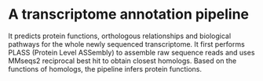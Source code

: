 # A transcriptome annotation pipeline
It predicts protein functions, orthologous relationships and biological pathways for the whole newly sequenced transcriptome.
It first performs PLASS (Protein Level ASSembly) to assemble raw sequence reads and uses MMseqs2 reciprocal best hit to obtain closest homologs.
Based on the functions of homologs, the pipeline infers protein functions.

